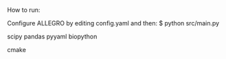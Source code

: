 How to run:

Configure ALLEGRO by editing config.yaml and then:
$ python src/main.py

scipy
pandas
pyyaml
biopython

cmake